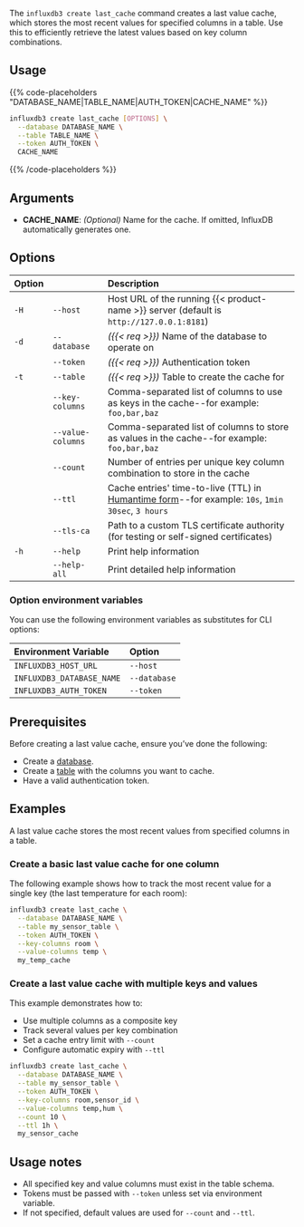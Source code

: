 The `influxdb3 create last_cache` command creates a last value cache, which stores the most recent values for specified columns in a table. Use this to efficiently retrieve the latest values based on key column combinations.

## Usage

{{% code-placeholders "DATABASE_NAME|TABLE_NAME|AUTH_TOKEN|CACHE_NAME" %}}

<!--pytest.mark.skip-->

```bash
influxdb3 create last_cache [OPTIONS] \
  --database DATABASE_NAME \
  --table TABLE_NAME \
  --token AUTH_TOKEN \
  CACHE_NAME
```
{{% /code-placeholders %}}

## Arguments

- **CACHE_NAME**: _(Optional)_ Name for the cache. If omitted, InfluxDB automatically generates one.

## Options

| Option |                   | Description                                                                                                                                                           |
| :----- | :---------------- | :-------------------------------------------------------------------------------------------------------------------------------------------------------------------- |
| `-H`   | `--host`          | Host URL of the running {{< product-name >}} server (default is `http://127.0.0.1:8181`)                                                                              |
| `-d`   | `--database`      | _({{< req >}})_ Name of the database to operate on                                                                                                                    |
|        | `--token`         | _({{< req >}})_ Authentication token                                                                                                                                  |
| `-t`   | `--table`         | _({{< req >}})_ Table to create the cache for                                                                                                                         |
|        | `--key-columns`   | Comma-separated list of columns to use as keys in the cache--for example: `foo,bar,baz`                                                                               |
|        | `--value-columns` | Comma-separated list of columns to store as values in the cache--for example: `foo,bar,baz`                                                                           |
|        | `--count`         | Number of entries per unique key column combination to store in the cache                                                                                             |
|        | `--ttl`           | Cache entries' time-to-live (TTL) in [Humantime form](https://docs.rs/humantime/latest/humantime/fn.parse_duration.html)--for example: `10s`, `1min 30sec`, `3 hours` |
|        | `--tls-ca`        | Path to a custom TLS certificate authority (for testing or self-signed certificates)                                                                                  |
| `-h`   | `--help`          | Print help information                                                                                                                                                |
|        | `--help-all`      | Print detailed help information                                                                                                                                       |

### Option environment variables

You can use the following environment variables as substitutes for CLI options:

| Environment Variable      | Option       |
| :------------------------ | :----------- |
| `INFLUXDB3_HOST_URL`      | `--host`     |
| `INFLUXDB3_DATABASE_NAME` | `--database` |
| `INFLUXDB3_AUTH_TOKEN`    | `--token`    |

## Prerequisites

Before creating a last value cache, ensure you’ve done the following:

- Create a [database](/influxdb3/version/reference/cli/influxdb3/create/database/).
- Create a [table](/influxdb3/version/reference/cli/influxdb3/create/table/) with the columns you want to cache.
- Have a valid authentication token.

## Examples

A last value cache stores the most recent values from specified columns in a table.

### Create a basic last value cache for one column

The following example shows how to track the most recent value for a single key (the last temperature for each room):

<!--pytest.mark.skip-->

```bash
influxdb3 create last_cache \
  --database DATABASE_NAME \
  --table my_sensor_table \
  --token AUTH_TOKEN \
  --key-columns room \
  --value-columns temp \
  my_temp_cache
```

### Create a last value cache with multiple keys and values

This example demonstrates how to:

- Use multiple columns as a composite key
- Track several values per key combination
- Set a cache entry limit with `--count`
- Configure automatic expiry with `--ttl`

<!--pytest.mark.skip-->

```bash
influxdb3 create last_cache \
  --database DATABASE_NAME \
  --table my_sensor_table \
  --token AUTH_TOKEN \
  --key-columns room,sensor_id \
  --value-columns temp,hum \
  --count 10 \
  --ttl 1h \
  my_sensor_cache
```

## Usage notes 

- All specified key and value columns must exist in the table schema.
- Tokens must be passed with `--token` unless set via environment variable.
- If not specified, default values are used for `--count` and `--ttl`.